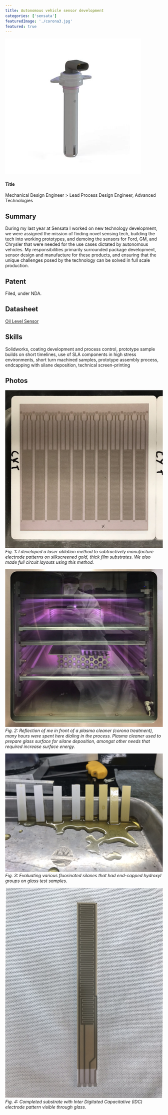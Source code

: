```yaml
---
title: Autonomous vehicle sensor development
categories: ['sensata']
featuredImage: './corona3.jpg'
featured: true
---
```


![](sensata-ols-oil-level-sensor-image.jpg)

#### Title
Mechanical Design Engineer > Lead Process Design Engineer, Advanced Technologies

## Summary

During my last year at Sensata I worked on new technology development, we were assigned the mission of finding novel sensing tech, building the tech into working prototypes, and demoing the sensors for Ford, GM, and Chrysler that were needed for the use cases dictated by autonomous vehicles. My responsibilities primarily surrounded package development, sensor design and manufacture for these products, and ensuring that the unique challenges posed by the technology can be solved in full scale production.

## Patent
Filed, under NDA.

## Datasheet
[Oil Level Sensor](https://www.sensata.com/sites/default/files/a/sensata-ols-oil%20level%20sensor-datasheet.pdf)

## Skills

Solidworks, coating development and process control, prototype sample builds on short timelines, use of SLA components in high stress environments, short turn machined samples, prototype assembly process, endcapping with silane deposition, technical screen-printing

## Photos
![](IMG_2271b.JPEG)
*Fig. 1: I developed a laser ablation method to subtractively manufacture electrode patterns on silkscreened gold, thick film substrates. We also made full circuit layouts using this method.*

![](corona3.jpg)
*Fig. 2: Reflection of me in front of a plasma cleaner (corona treatment), many hours were spent here dialing in the process. Plasma cleaner used to prepare glass surface for silane deposition, amongst other needs that required increase surface energy.*

![](IMG_2308.JPEG)
*Fig. 3: Evaluating various fluorinated silanes that had end-capped hydroxyl groups on glass test samples.*

![](IMG_2982.JPEG)
*Fig. 4: Completed substrate with Inter Digitated Capacitative (IDC) electrode pattern visible through glass.*
